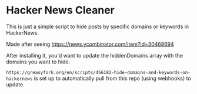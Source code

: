 # Hacker News Cleaner

This is just a simple script to hide posts by specific domains or keywords in HackerNews.

Made after seeing https://news.ycombinator.com/item?id=30468694

After installing it, you'd want to update the hiddenDomains array with the domains you want to hide.

`https://greasyfork.org/en/scripts/456182-hide-domains-and-keywords-on-hackernews` is set up to automatically pull from this repo (using webhooks) to update.
